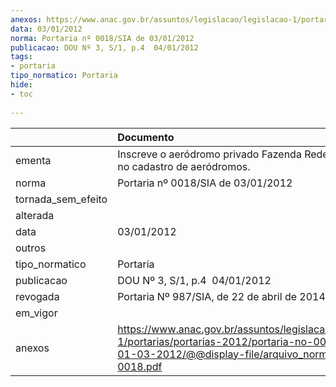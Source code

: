 ```yaml
---
anexos: https://www.anac.gov.br/assuntos/legislacao/legislacao-1/portarias/portarias-2012/portaria-no-0018-sia-de-01-03-2012/@@display-file/arquivo_norma/PA2012-0018.pdf
data: 03/01/2012
norma: Portaria nº 0018/SIA de 03/01/2012
publicacao: DOU Nº 3, S/1, p.4  04/01/2012
tags:
- portaria
tipo_normatico: Portaria
hide: 
- toc 
 
---
```


|                    | Documento                                                                                                                                                         |
|:-------------------|:------------------------------------------------------------------------------------------------------------------------------------------------------------------|
| ementa             | Inscreve o aeródromo privado Fazenda Redenção (SP) no cadastro de aeródromos.                                                                                     |
| norma              | Portaria nº 0018/SIA de 03/01/2012                                                                                                                                |
| tornada_sem_efeito |                                                                                                                                                                   |
| alterada           |                                                                                                                                                                   |
| data               | 03/01/2012                                                                                                                                                        |
| outros             |                                                                                                                                                                   |
| tipo_normatico     | Portaria                                                                                                                                                          |
| publicacao         | DOU Nº 3, S/1, p.4  04/01/2012                                                                                                                                    |
| revogada           | Portaria Nº 987/SIA, de 22 de abril de 2014                                                                                                                       |
| em_vigor           |                                                                                                                                                                   |
| anexos             | https://www.anac.gov.br/assuntos/legislacao/legislacao-1/portarias/portarias-2012/portaria-no-0018-sia-de-01-03-2012/@@display-file/arquivo_norma/PA2012-0018.pdf |